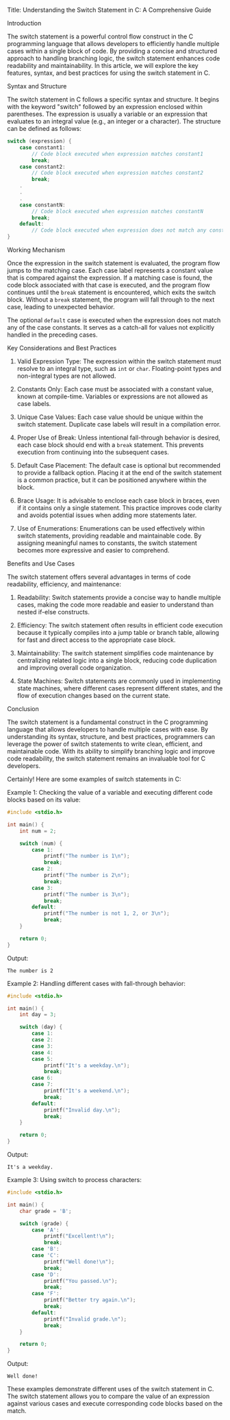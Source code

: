 Title: Understanding the Switch Statement in C: A Comprehensive Guide

Introduction

The switch statement is a powerful control flow construct in the C programming language that allows developers to efficiently handle multiple cases within a single block of code. By providing a concise and structured approach to handling branching logic, the switch statement enhances code readability and maintainability. In this article, we will explore the key features, syntax, and best practices for using the switch statement in C.

Syntax and Structure

The switch statement in C follows a specific syntax and structure. It begins with the keyword "switch" followed by an expression enclosed within parentheses. The expression is usually a variable or an expression that evaluates to an integral value (e.g., an integer or a character). The structure can be defined as follows:

```c
switch (expression) {
    case constant1:
        // Code block executed when expression matches constant1
        break;
    case constant2:
        // Code block executed when expression matches constant2
        break;
    .
    .
    .
    case constantN:
        // Code block executed when expression matches constantN
        break;
    default:
        // Code block executed when expression does not match any constants
}
```

Working Mechanism

Once the expression in the switch statement is evaluated, the program flow jumps to the matching case. Each case label represents a constant value that is compared against the expression. If a matching case is found, the code block associated with that case is executed, and the program flow continues until the `break` statement is encountered, which exits the switch block. Without a `break` statement, the program will fall through to the next case, leading to unexpected behavior.

The optional `default` case is executed when the expression does not match any of the case constants. It serves as a catch-all for values not explicitly handled in the preceding cases.

Key Considerations and Best Practices

1. Valid Expression Type: The expression within the switch statement must resolve to an integral type, such as `int` or `char`. Floating-point types and non-integral types are not allowed.

2. Constants Only: Each case must be associated with a constant value, known at compile-time. Variables or expressions are not allowed as case labels.

3. Unique Case Values: Each case value should be unique within the switch statement. Duplicate case labels will result in a compilation error.

4. Proper Use of Break: Unless intentional fall-through behavior is desired, each case block should end with a `break` statement. This prevents execution from continuing into the subsequent cases.

5. Default Case Placement: The default case is optional but recommended to provide a fallback option. Placing it at the end of the switch statement is a common practice, but it can be positioned anywhere within the block.

6. Brace Usage: It is advisable to enclose each case block in braces, even if it contains only a single statement. This practice improves code clarity and avoids potential issues when adding more statements later.

7. Use of Enumerations: Enumerations can be used effectively within switch statements, providing readable and maintainable code. By assigning meaningful names to constants, the switch statement becomes more expressive and easier to comprehend.

Benefits and Use Cases

The switch statement offers several advantages in terms of code readability, efficiency, and maintenance:

1. Readability: Switch statements provide a concise way to handle multiple cases, making the code more readable and easier to understand than nested if-else constructs.

2. Efficiency: The switch statement often results in efficient code execution because it typically compiles into a jump table or branch table, allowing for fast and direct access to the appropriate case block.

3. Maintainability: The switch statement simplifies code maintenance by centralizing related logic into a single block, reducing code duplication and improving overall code organization.

4. State Machines: Switch statements are commonly used in implementing state machines, where different cases represent different states, and the flow of execution changes based on the current state.

Conclusion

The switch statement is a fundamental construct in the C programming language that allows developers to handle multiple cases with ease. By understanding its syntax, structure, and best practices, programmers can leverage the power of switch statements to write clean, efficient, and maintainable code. With its ability to simplify branching logic and improve code readability, the switch statement remains an invaluable tool for C developers.





Certainly! Here are some examples of switch statements in C:

Example 1: Checking the value of a variable and executing different code blocks based on its value:

```c
#include <stdio.h>

int main() {
    int num = 2;

    switch (num) {
        case 1:
            printf("The number is 1\n");
            break;
        case 2:
            printf("The number is 2\n");
            break;
        case 3:
            printf("The number is 3\n");
            break;
        default:
            printf("The number is not 1, 2, or 3\n");
            break;
    }

    return 0;
}
```

Output:
```
The number is 2
```

Example 2: Handling different cases with fall-through behavior:

```c
#include <stdio.h>

int main() {
    int day = 3;

    switch (day) {
        case 1:
        case 2:
        case 3:
        case 4:
        case 5:
            printf("It's a weekday.\n");
            break;
        case 6:
        case 7:
            printf("It's a weekend.\n");
            break;
        default:
            printf("Invalid day.\n");
            break;
    }

    return 0;
}
```

Output:
```
It's a weekday.
```

Example 3: Using switch to process characters:

```c
#include <stdio.h>

int main() {
    char grade = 'B';

    switch (grade) {
        case 'A':
            printf("Excellent!\n");
            break;
        case 'B':
        case 'C':
            printf("Well done!\n");
            break;
        case 'D':
            printf("You passed.\n");
            break;
        case 'F':
            printf("Better try again.\n");
            break;
        default:
            printf("Invalid grade.\n");
            break;
    }

    return 0;
}
```

Output:
```
Well done!
```

These examples demonstrate different uses of the switch statement in C. The switch statement allows you to compare the value of an expression against various cases and execute corresponding code blocks based on the match.
